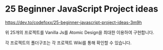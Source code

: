 # 25 Beginner JavaScript Project ideas


https://dev.to/codefoxx/25-beginner-javascript-project-ideas-3m9h

위 25개의 프로젝트를 Vanilla Js를 Atomic Design을 최대한 이용하여 구현합니다.

각 프로젝트의 폴더구조는 각 프로젝트 Wiki를 통해 확인할 수 있습니다.

